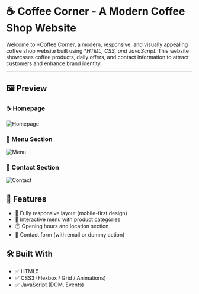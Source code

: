 # ☕ Coffee Corner - A Modern Coffee Shop Website

Welcome to *Coffee Corner, a modern, responsive, and visually appealing coffee shop website built using **HTML, CSS, and JavaScript*. This website showcases coffee products, daily offers, and contact information to attract customers and enhance brand identity.

---

## 🖼 Preview

### ☕ Homepage
![Homepage](images/screenshote.png)

### 📜 Menu Section
![Menu](images/screenshote1.png)

### 📍 Contact Section
![Contact](images/screenshote3.png)


## 🚀 Features

- 📱 Fully responsive layout (mobile-first design)
- 🧾 Interactive menu with product categories
- 🕑 Opening hours and location section
- 📧 Contact form (with email or dummy action)

## 🛠 Built With

- ✅ HTML5  
- ✅ CSS3 (Flexbox / Grid / Animations)
- ✅ JavaScript (DOM, Events)
